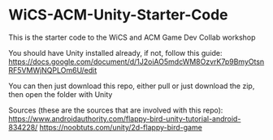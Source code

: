 # WiCS-ACM-Unity-Starter-Code

This is the starter code to the WiCS and ACM Game Dev Collab workshop

You should have Unity installed already, if not, follow this guide:
https://docs.google.com/document/d/1J2oiAO5mdcWM8OzvrK7p9BmyOtsnRF5VMWjNQPLOm6U/edit

You can then just download this repo, either pull or just download the zip, then open the folder with Unity


Sources (these are the sources that are involved with this repo):
https://www.androidauthority.com/flappy-bird-unity-tutorial-android-834228/
https://noobtuts.com/unity/2d-flappy-bird-game
